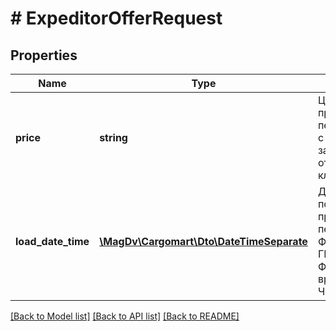 # # ExpeditorOfferRequest

## Properties

Name | Type | Description | Notes
------------ | ------------- | ------------- | -------------
**price** | **string** | Цена предложенная перевозчиком с НДС в зависимости от текущего клиента |
**load_date_time** | [**\MagDv\Cargomart\Dto\DateTimeSeparate**](DateTimeSeparate.md) | Дата и время погрузки, предложенная перевозчиком. Формат даты: ГГГГ-ММ-ДД. Формат времени: ЧЧ:ММ:CC | [optional]

[[Back to Model list]](../../README.md#models) [[Back to API list]](../../README.md#endpoints) [[Back to README]](../../README.md)
